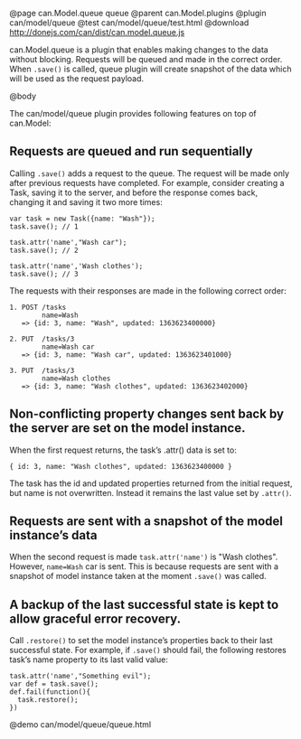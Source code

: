 @page can.Model.queue queue
@parent can.Model.plugins
@plugin can/model/queue
@test can/model/queue/test.html
@download http://donejs.com/can/dist/can.model.queue.js

can.Model.queue is a plugin that enables making changes to the data without blocking. Requests will be 
queued and made in the correct order. When `.save()` is called, queue plugin will create snapshot of the 
data which will be used as the request payload. 

@body

The can/model/queue plugin provides following features on top of can.Model:

## Requests are queued and run sequentially

Calling `.save()` adds a request to the queue. The request will be made only after previous requests have completed. For example, consider creating a Task, saving it to the server, and before the response comes back, changing it and saving it two more times:

    var task = new Task({name: "Wash"});
    task.save(); // 1

    task.attr('name',"Wash car");
    task.save(); // 2

    task.attr('name','Wash clothes');
    task.save(); // 3

The requests with their responses are made in the following correct order:

    1. POST /tasks  
            name=Wash  
       => {id: 3, name: "Wash", updated: 1363623400000}
    
    2. PUT  /tasks/3 
            name=Wash car
       => {id: 3, name: "Wash car", updated: 1363623401000}
    
    3. PUT  /tasks/3 
            name=Wash clothes
       => {id: 3, name: "Wash clothes", updated: 1363623402000}

## Non-conflicting property changes sent back by the server are set on the model instance.

When the first request returns, the task’s .attr() data is set to:

    { id: 3, name: "Wash clothes", updated: 1363623400000 }

The task has the id and updated properties returned from the initial request, but name is not overwritten. Instead it remains the last value set by `.attr()`.


## Requests are sent with a snapshot of the model instance’s data

When the second request is made `task.attr('name')` is "Wash clothes". However, `name=Wash` car is sent. This is because requests are sent with a snapshot of model instance taken at the moment `.save()` was called.

## A backup of the last successful state is kept to allow graceful error recovery.

Call `.restore()` to set the model instance’s properties back to their last successful state. For example, if `.save()` should fail, the following restores task’s name property to its last valid value:

    task.attr('name',"Something evil");
    var def = task.save();
    def.fail(function(){
      task.restore();
    })


@demo can/model/queue/queue.html
